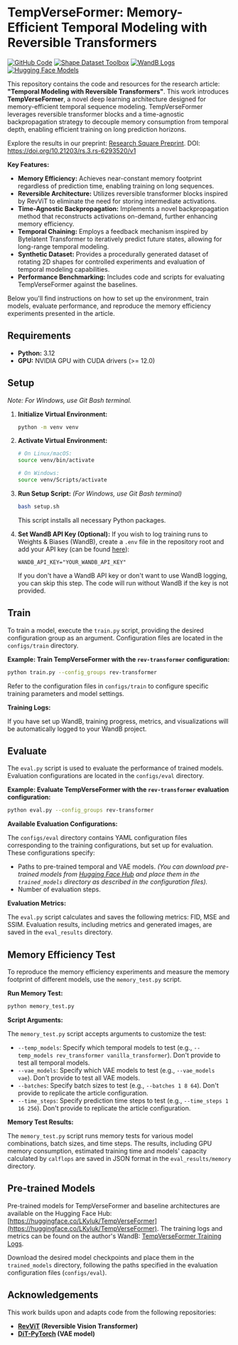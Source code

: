 # TempVerseFormer: Memory-Efficient Temporal Modeling with Reversible Transformers

[![GitHub Code](https://img.shields.io/github/v/release/leo27heady/TempVerseFormer?label=TempVerseFormer&style=flat-square)](https://github.com/leo27heady/TempVerseFormer)
[![Shape Dataset Toolbox](https://img.shields.io/github/v/release/leo27heady/simple-shape-dataset-toolbox?label=shapekit&style=flat-square)](https://github.com/leo27heady/simple-shape-dataset-toolbox)
[![WandB Logs](https://img.shields.io/badge/WandB-Training%20Logs-blue?style=flat-square&logo=wandb)](https://wandb.ai/leo27heady/pipe-transformer/reports/TempVerseFormer-Training-Logs--VmlldzoxMTg3OTQ3NQ)
[![Hugging Face Models](https://img.shields.io/badge/%F0%9F%A4%97%20Hugging%20Face-Trained%20Models-blue?style=flat-square&logo=huggingface)](https://huggingface.co/LKyluk/TempVerseFormer)

This repository contains the code and resources for the research article: **"Temporal Modeling with Reversible Transformers"**. This work introduces **TempVerseFormer**, a novel deep learning architecture designed for memory-efficient temporal sequence modeling. TempVerseFormer leverages reversible transformer blocks and a time-agnostic backpropagation strategy to decouple memory consumption from temporal depth, enabling efficient training on long prediction horizons.

Explore the results in our preprint: [Research Square Preprint](https://www.researchsquare.com/article/rs-6293520/latest).
DOI: https://doi.org/10.21203/rs.3.rs-6293520/v1

**Key Features:**

* **Memory Efficiency:** Achieves near-constant memory footprint regardless of prediction time, enabling training on long sequences.
* **Reversible Architecture:** Utilizes reversible transformer blocks inspired by RevViT to eliminate the need for storing intermediate activations.
* **Time-Agnostic Backpropagation:** Implements a novel backpropagation method that reconstructs activations on-demand, further enhancing memory efficiency.
* **Temporal Chaining:** Employs a feedback mechanism inspired by Bytelatent Transformer to iteratively predict future states, allowing for long-range temporal modeling.
* **Synthetic Dataset:** Provides a procedurally generated dataset of rotating 2D shapes for controlled experiments and evaluation of temporal modeling capabilities.
* **Performance Benchmarking:** Includes code and scripts for evaluating TempVerseFormer against the baselines.

Below you'll find instructions on how to set up the environment, train models, evaluate performance, and reproduce the memory efficiency experiments presented in the article.

## Requirements

* **Python:** 3.12
* **GPU:** NVIDIA GPU with CUDA drivers (>= 12.0)

## Setup
*Note: For Windows, use Git Bash terminal.*

1. **Initialize Virtual Environment:**
   ```bash
   python -m venv venv
   ```

2. **Activate Virtual Environment:**
   ```bash
   # On Linux/macOS:
   source venv/bin/activate

   # On Windows:
   source venv/Scripts/activate
   ```

3. **Run Setup Script:**
   *(For Windows, use Git Bash terminal)*
   ```bash
   bash setup.sh
   ```
   This script installs all necessary Python packages.

4. **Set WandB API Key (Optional):**
   If you wish to log training runs to Weights & Biases (WandB), create a `.env` file in the repository root and add your API key (can be found [here](https://wandb.ai/authorize)):
   ```
   WANDB_API_KEY="YOUR_WANDB_API_KEY"
   ```
   If you don't have a WandB API key or don't want to use WandB logging, you can skip this step. The code will run without WandB if the key is not provided.

## Train

To train a model, execute the `train.py` script, providing the desired configuration group as an argument. Configuration files are located in the `configs/train` directory.

**Example: Train TempVerseFormer with the `rev-transformer` configuration:**
```bash
python train.py --config_groups rev-transformer
```

Refer to the configuration files in `configs/train` to configure specific training parameters and model settings.

**Training Logs:**

If you have set up WandB, training progress, metrics, and visualizations will be automatically logged to your WandB project.

## Evaluate

The `eval.py` script is used to evaluate the performance of trained models. Evaluation configurations are located in the `configs/eval` directory.

**Example: Evaluate TempVerseFormer with the `rev-transformer` evaluation configuration:**
```bash
python eval.py --config_groups rev-transformer
```

**Available Evaluation Configurations:**

The `configs/eval` directory contains YAML configuration files corresponding to the training configurations, but set up for evaluation. These configurations specify:

* Paths to pre-trained temporal and VAE models. *(You can download pre-trained models from [Hugging Face Hub](https://huggingface.co/LKyluk/TempVerseFormer) and place them in the `trained_models` directory as described in the configuration files).*
* Number of evaluation steps.

**Evaluation Metrics:**

The `eval.py` script calculates and saves the following metrics: FID, MSE and SSIM.
Evaluation results, including metrics and generated images, are saved in the `eval_results` directory.

## Memory Efficiency Test

To reproduce the memory efficiency experiments and measure the memory footprint of different models, use the `memory_test.py` script.

**Run Memory Test:**
```bash
python memory_test.py
```

**Script Arguments:**

The `memory_test.py` script accepts arguments to customize the test:

* `--temp_models`: Specify which temporal models to test (e.g., `--temp_models rev_transformer vanilla_transformer`). Don't provide to test all temporal models.
* `--vae_models`: Specify which VAE models to test (e.g., `--vae_models vae`). Don't provide to test all VAE models.
* `--batches`: Specify batch sizes to test (e.g., `--batches 1 8 64`). Don't provide to replicate the article configuration.
* `--time_steps`: Specify prediction time steps to test (e.g., `--time_steps 1 16 256`). Don't provide to replicate the article configuration.

**Memory Test Results:**

The `memory_test.py` script runs memory tests for various model combinations, batch sizes, and time steps. The results, including GPU memory consumption, estimated training time and models' capacity calculated by `calflops` are saved in JSON format in the `eval_results/memory` directory.

## Pre-trained Models

Pre-trained models for TempVerseFormer and baseline architectures are available on the Hugging Face Hub: [https://huggingface.co/LKyluk/TempVerseFormer](https://huggingface.co/LKyluk/TempVerseFormer).
The training logs and metrics can be found on the author's WandB: [TempVerseFormer Training Logs](https://wandb.ai/leo27heady/pipe-transformer/reports/TempVerseFormer-Training-Logs--VmlldzoxMTg3OTQ3NQ).

Download the desired model checkpoints and place them in the `trained_models` directory, following the paths specified in the evaluation configuration files (`configs/eval`).

## Acknowledgements

This work builds upon and adapts code from the following repositories:

* **[RevViT](https://github.com/karttikeya/minREV) (Reversible Vision Transformer)**
* **[DiT-PyTorch](https://github.com/explainingai-code/DiT-PyTorch) (VAE model)**

